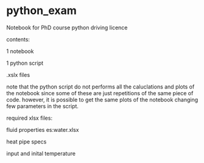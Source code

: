 # python_exam
Notebook for PhD course python driving licence

contents:

1 notebook 

1 python script 

.xslx files

note that the python script do not performs all the caluclations and plots of the notebook since some of these are just repetitions of the same piece of code. however, it is possible to get the same plots of the notebook changing few parameters in the script.

required xlsx files:

fluid properties es:water.xlsx

heat pipe specs 

input and inital temperature

